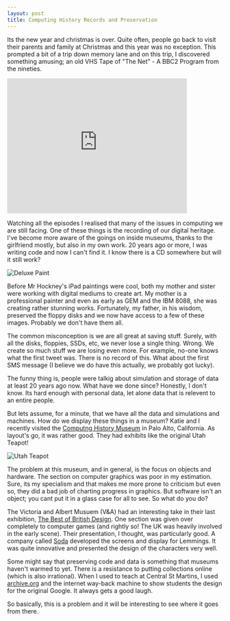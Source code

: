 ```yaml
---
layout: post
title: Computing History Records and Preservation 
---
```


Its the new year and christmas is over. Quite often, people go back to visit
their parents and family at Christmas and this year was no exception. This
prompted a bit of a trip down memory lane and on this trip, I discovered
something amusing; an old VHS Tape of "The Net" - A BBC2 Program from the
nineties.

<object width="420" height="315"><param name="movie"
value="http://www.youtube.com/v/slkDBB6RSYQ?hl=en_US&amp;version=3&amp;rel=0&amp;start=818"></param><param
name="allowFullScreen" value="true"></param><param name="allowscriptaccess"
value="always"></param><embed
src="http://www.youtube.com/v/slkDBB6RSYQ?hl=en_US&amp;version=3&amp;rel=0&amp;start=818"
type="application/x-shockwave-flash" width="420" height="315"
allowscriptaccess="always" allowfullscreen="true"></embed></object>

Watching all the episodes I realised that many of the issues in computing we
are still facing. One of these things is the recording of our digital heritage.
I've become more aware of the goings on inside museums, thanks to the
girlfriend mostly, but also in my own work. 20 years ago or more, I was writing
code and now I can't find it. I know there is a CD somewhere but will it still
work?

![Deluxe Paint](http://farm9.staticflickr.com/8212/8322543187_41fab267f3.jpg)

Before Mr Hockney's iPad paintings were cool, both my mother and sister were
working with digital mediums to create art. My mother is a professional
painter and even as early as GEM and the IBM 8088, she was creating rather
stunning works. Fortunately, my father, in his wisdom, preserved the floppy
disks and we now have access to a few of these images. Probably we don't have
them all.

The common misconception is we are all great at saving stuff. Surely, with all
the disks, floppies, SSDs, etc, we never lose a single thing. Wrong. We create
so much stuff we are losing even more. For example, no-one knows what the first
tweet was. There is no record of this. What about the first SMS message (I
believe we do have this actually, we probably got lucky).

The funny thing is, people were talkig about simulation and storage of data at
least 20 years ago now. What have we done since? Honestly, I don't know. Its
hard enough with personal data, let alone data that is relevent to an entire
people.

But lets assume, for a minute, that we have all the data and simulations and
machines. How do we display these things in a museum? Katie and I recently
visited the [Computng History Museum](http://www.computerhistory.org/) in Palo
Alto, California. As layout's go, it was rather good. They had exhibits like
the original Utah Teapot!

![Utah Teapot](http://farm9.staticflickr.com/8207/8260074539_80dff7c180.jpg)

The problem at this museum, and in general, is the focus on objects and
hardware. The section on computer graphics was poor in my estimation. Sure, its
my specialism and that makes me more prone to criticism but even so, they did a
bad job of charting progress in graphics. But software isn't an object; you
cant put it in a glass case for all to see. So what do you do?

The Victoria and Albert Musuem (V&A) had an interesting take in their last
exhibition, [The Best of British
Design](http://www.vam.ac.uk/content/exhibitions/exhibition-british-design/). One section was given over completely
to computer games (and rightly so! The UK was heavily involved in the early
scene). Their presentation, I thought, was particularly good. A company called
[Soda](http://www.soda.co.uk/work/vanda-british-design) developed the screens
and display for Lemmings. It was quite innovative and presented the design of
the characters very well.

Some might say that preserving code and data is something that museums haven't
warmed to yet. There is a resistance to putting collections online (which is
also irrational). When I used to teach at Central St Martins, I used
[archive.org](http://archive.org/) and the internet way-back machine to show
students the design for the original Google. It always gets a good laugh.

So basically, this is a problem and it will be interesting to see where it goes
from there. 

